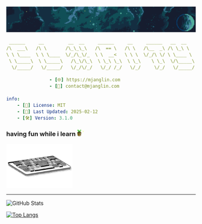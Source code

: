 ![](./img/clxrity_banner.png)

```yaml
 ______     __         __  __     ______     __     ______   __  __
/\  ___\   /\ \       /\_\_\_\   /\  == \   /\ \   /\__  _\ /\ \_\ \
\ \ \____  \ \ \____  \/_/\_\/_  \ \  __<   \ \ \  \/_/\ \/ \ \____ \
 \ \_____\  \ \_____\   /\_\/\_\  \ \_\ \_\  \ \_\    \ \_\  \/\_____\
  \/_____/   \/_____/   \/_/\/_/   \/_/ /_/   \/_/     \/_/   \/_____/

                - [🌐] https://mjanglin.com
                - [📧] contact@mjanglin.com

info:
    - [📜] License: MIT
    - [📅] Last Updated: 2025-02-12
    - [🛠️] Version: 3.1.0
```

### having fun while i learn <img src="./img/potted_plant.gif" width="18" height="18" />

<img src="./img/keyboard.svg" width="35%" />

---

![GitHub Stats](https://github-readme-stats.vercel.app/api?username=clxrityy&show_icons=true&theme=onedark)

[![Top Langs](https://github-readme-stats.vercel.app/api/top-langs/?username=clxrityy&layout=pie&theme=onedark)](https://github.com/clxrityy/github-readme-stats)